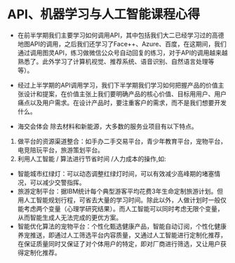 # API、机器学习与人工智能课程心得

* 在前半学期我们主要学习如何调用API，其中包括我们大二已经学习过的高德地图API的调用，之后我们还学习了Face++、Azure、百度，在这期间，我们通过调用图灵API，练习做微信公众号自动回复的练习，对于API的调用越来越熟悉了。此外学习了计算机视觉、推荐系统、语音识别、自然语言处理等等）。

* 经过上半学期的API调用学习，我们下半学期我们学习如何把握产品的价值主张设计和提案，在价值主张上我们要明确产品的核心价值、目标用用户、用户痛点以及用户需求。在设计产品时，要注重客户的需求，而不是我们想要开发什么。


* 海交会体会
除去材料和新能源，大多数的服务业项目有以下特点。
1.  做平台的资源渠道整合：如手办二手交易平台，青少年教育平台，宠物平台，电竞陪玩平台，旅游策划平台。
2. 利用人工智能 / 算法进行节省时间 /人力成本的操作,如:
* 智能城市红绿灯：可以动态调整红绿灯时间，可以有效减少高峰期的堵塞情况，可以减少交警指挥。
* 旅游定制平台：据IBM统计每个典型游客平均花费3年生命定制旅游计划。但用人工智能规划行程，可省去大量的学习时间。除此以外，人做计划时一般仅能考虑两个变量（心理学研究结果）。而人工智能可以同时考虑无限个变量，从而智能生成人无法完成的更优方案。
* 智能优化算法的宠物平台：个性化甄选健康产品，智能自动订阅，个性化健康养宠推送，即通过人工筛选平台内容质量，又通过人工智能进行定制化推荐，在保证质量同时又保证了对个体用户的特定，即对厂商进行筛选，又让用户获得定制化推荐。

